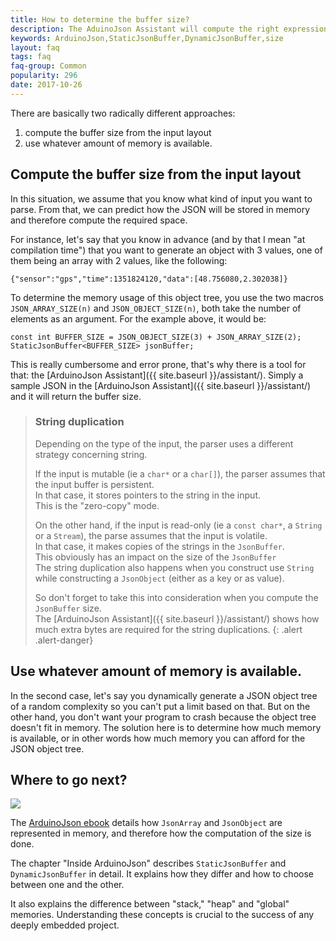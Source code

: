```yaml
---
title: How to determine the buffer size?
description: The AduinoJson Assistant will compute the right expression
keywords: ArduinoJson,StaticJsonBuffer,DynamicJsonBuffer,size
layout: faq
tags: faq
faq-group: Common
popularity: 296
date: 2017-10-26
---
```


There are basically two radically different approaches:

1. compute the buffer size from the input layout
2. use whatever amount of memory is available.

## Compute the buffer size from the input layout

In this situation, we assume that you know what kind of input you want to parse.
From that, we can predict how the JSON will be stored in memory and therefore compute the required space.

For instance, let's say that you know in advance (and by that I mean "at compilation time") that you want to generate an object with 3 values, one of them being an array with 2 values, like the following:

    {"sensor":"gps","time":1351824120,"data":[48.756080,2.302038]}

To determine the memory usage of this object tree, you use the two macros `JSON_ARRAY_SIZE(n)` and `JSON_OBJECT_SIZE(n)`, both take the number of elements as an argument.
For the example above, it would be:

    const int BUFFER_SIZE = JSON_OBJECT_SIZE(3) + JSON_ARRAY_SIZE(2);
    StaticJsonBuffer<BUFFER_SIZE> jsonBuffer;

This is really cumbersome and error prone, that's why there is a tool for that: the [ArduinoJson Assistant]({{ site.baseurl }}/assistant/).
Simply a sample JSON in the [ArduinoJson Assistant]({{ site.baseurl }}/assistant/) and it will return the buffer size.

>### String duplication
>
> Depending on the type of the input, the parser uses a different strategy concerning string.
>
> If the input is mutable (ie a `char*` or a `char[]`), the parser assumes that the input buffer is persistent.<br>
> In that case, it stores pointers to the string in the input.<br>
> This is the "zero-copy" mode.
>
> On the other hand, if the input is read-only (ie a `const char*`, a `String` or a `Stream`), the parse assumes that the input is volatile.<br>
> In that case, it makes copies of the strings in the `JsonBuffer`.<br>
> This obviously has an impact on the size of the `JsonBuffer`<br>
> The string duplication also happens when you construct use `String` while constructing a `JsonObject` (either as a key or as value).
>
> So don't forget to take this into consideration when you compute the `JsonBuffer` size.<br>
> The [ArduinoJson Assistant]({{ site.baseurl }}/assistant/) shows how much extra bytes are required for the string duplications.
{: .alert .alert-danger}

## Use whatever amount of memory is available.

In the second case, let's say you dynamically generate a JSON object tree of a random complexity so you can't put a limit based on that.
But on the other hand, you don't want your program to crash because the object tree doesn't fit in memory.
The solution here is to determine how much memory is available, or in other words how much memory you can afford for the JSON object tree.

## Where to go next?

<a href="https://leanpub.com/arduinojson/"><img src="{{site.baseurl}}/images/cover200.png" class="float-right"></a>

The [ArduinoJson ebook](https://leanpub.com/arduinojson/) details how `JsonArray` and `JsonObject` are represented in memory, and therefore how the computation of the size is done.

The chapter "Inside ArduinoJson" describes `StaticJsonBuffer` and `DynamicJsonBuffer` in detail. It explains how they differ and how to choose between one and the other.

It also explains the difference between "stack," "heap" and "global" memories. Understanding these concepts is crucial to the success of any deeply embedded project.